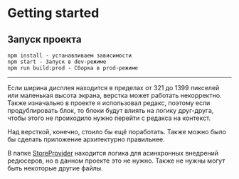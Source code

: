 # Getting started

## Запуск проекта

```
npm install - устанавливаем зависимости
npm start - Запуск в dev-режиме
npm run build:prod - Сборка в prod-режиме
```

---

Если ширина дисплея находится в пределах от 321 до 1399 пикселей или маленькая высота экрана,
верстка может работать некорректно. Также изначально в проекте я использовал редакс, поэтому если продублировать блок,
то блоки будут влиять на логику друг-друга, чтобы этого не проиходило нужно перейти с редакса на контекст.

Над версткой, конечно, стоило бы ещё поработать. Также можно было бы сделать приложение архитектурно правильнее.

В папке [StoreProvider](/src/app/providers/StoreProvider) находится логика для асинхронных внедрений редюсеров, но в данном проекте это не нужно.
Также не нужны могут быть некоторые другие файлы.
